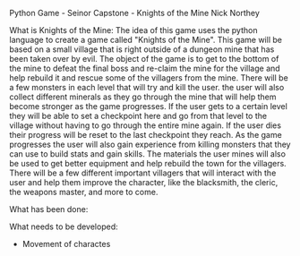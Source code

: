 Python Game - Seinor Capstone - Knights of the Mine 
Nick Northey

What is Knights of the Mine:
The idea of this game uses the python language to create a game called "Knights of the Mine". This game will be based on a small village that is right outside of a dungeon mine that has been taken over by evil. The object of the game is to get to the bottom of the mine to defeat the final boss and re-claim the mine for the village and help rebuild it and rescue some of the villagers from the mine. There will be a few monsters in each level that will try and kill the user. the user will also collect different minerals as they go through the mine that will help them become stronger as the game progresses. If the user gets to a certain level they will be able to set a checkpoint here and go from that level to the village without having to go through the entire mine again. If the user dies their progress will be reset to the last checkpoint they reach. As the game progresses the user will also gain experience from killing monsters that they can use to build stats and gain skills. The materials the user mines will also be used to get better equipment and help rebuild the town for the villagers. There will be a few different important villagers that will interact with the user and help them improve the character, like the blacksmith, the cleric, the weapons master, and more to come.

What has been done:

What needs to be developed:
- Movement of charactes
